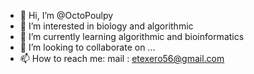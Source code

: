 - 👋 Hi, I’m @OctoPoulpy
- 👀 I’m interested in biology and algorithmic
- 🌱 I’m currently learning algorithmic and bioinformatics
- 💞️ I’m looking to collaborate on ...
- 📫 How to reach me:
mail : etexero56@gmail.com

<!---
OctoPoulpy/OctoPoulpy is a ✨ special ✨ repository because its `README.md` (this file) appears on your GitHub profile.
You can click the Preview link to take a look at your changes.
--->
